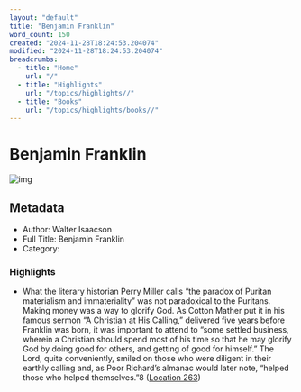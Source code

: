 ```yaml
---
layout: "default"
title: "Benjamin Franklin"
word_count: 150
created: "2024-11-28T18:24:53.204074"
modified: "2024-11-28T18:24:53.204074"
breadcrumbs:
  - title: "Home"
    url: "/"
  - title: "Highlights"
    url: "/topics/highlights//"
  - title: "Books"
    url: "/topics/highlights/books//"
---
```

# Benjamin Franklin

![img](https://images-na.ssl-images-amazon.com/images/I/51e4pdrIVKL._SL200_.jpg)

## Metadata

- Author: Walter Isaacson
- Full Title: Benjamin Franklin
- Category: 

### Highlights

- What the literary historian Perry Miller calls “the paradox of Puritan materialism and immateriality” was not paradoxical to the Puritans. Making money was a way to glorify God. As Cotton Mather put it in his famous sermon “A Christian at His Calling,” delivered five years before Franklin was born, it was important to attend to “some settled business, wherein a Christian should spend most of his time so that he may glorify God by doing good for others, and getting of good for himself.” The Lord, quite conveniently, smiled on those who were diligent in their earthly calling and, as Poor Richard’s almanac would later note, “helped those who helped themselves.”8 ([Location 263](https://readwise.io/to_kindle?action=open&asin=B000FBJG4U&location=263))
